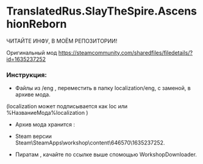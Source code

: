 # TranslatedRus.SlayTheSpire.AscenshionReborn
ЧИТАЙТЕ ИНФУ, В МОЁМ РЕПОЗИТОРИИ!

Оригинальный мод https://steamcommunity.com/sharedfiles/filedetails/?id=1635237252

### Инструкция:

- Файлы из /eng , переместить в папку localization/eng, с заменой, в архиве мода.

(localization может подписывается как loc или %НазваниеМода%localization )

- Архив мода xранится :

- Steam версии Steam\SteamApps\workshop\content\646570\1635237252.

- Пиратам , качайте по ссылке выше спомощью WorkshopDownloader.

